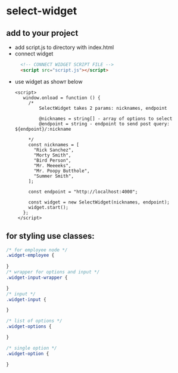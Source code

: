 # select-widget

## add to your project

- add script.js to directory with index.html
- connect widget 
  ```HTML
    <!-- CONNECT WIDGET SCRIPT FILE -->
    <script src="script.js"></script>
  ```
- use widget as showт below
   ```
   <script>
      window.onload = function () {
        /* 
            SelectWidget takes 2 params: nicknames, endpoint

            @nicknames = string[] - array of options to select
            @endpoint = string - endpoint to send post query: ${endpoint}/:nickname

        */
        const nicknames = [
          "Rick Sanchez",
          "Morty Smith",
          "Bird Person",
          "Mr. Meeeeks",
          "Mr. Poopy Butthole",
          "Summer Smith",
        ];

        const endpoint = "http://localhost:4000";

        const widget = new SelectWidget(nicknames, endpoint);
        widget.start();
      };
    </script>
   
   ```

## for styling use classes:

```css
/* for employee node */
.widget-employee {
    
}
/* wrapper for options and input */
.widget-input-wrapper {

}
/* input */
.widget-input {

}

/* list of options */
.widget-options {

}

/* single option */
.widget-option {

}
```
